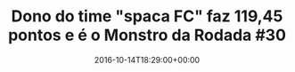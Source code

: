---
layout: post
title: "Dono do time \"spaca FC\" faz 119,45 pontos e é o Monstro da Rodada #30"
date: 2016-10-14T18:29:00+00:00
external_link: "http://globoesporte.globo.com/cartola-fc/ep/monstros/listerine/monstro-listerine/noticia/2016/10/dono-do-time-spaca-fc-faz-11945-pontos-e-e-o-monstro-da-rodada-30.html"
categories: news "globo.com"
---